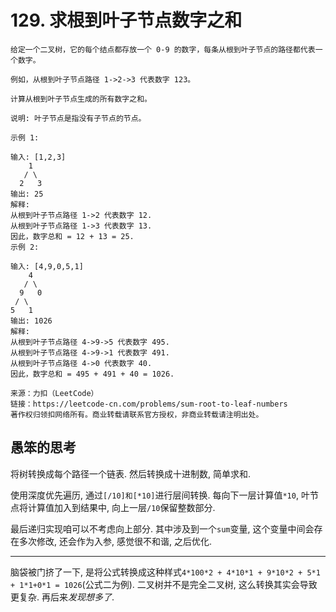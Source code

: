 # 129. 求根到叶子节点数字之和

```
给定一个二叉树，它的每个结点都存放一个 0-9 的数字，每条从根到叶子节点的路径都代表一个数字。

例如，从根到叶子节点路径 1->2->3 代表数字 123。

计算从根到叶子节点生成的所有数字之和。

说明: 叶子节点是指没有子节点的节点。

示例 1:

输入: [1,2,3]
    1
   / \
  2   3
输出: 25
解释:
从根到叶子节点路径 1->2 代表数字 12.
从根到叶子节点路径 1->3 代表数字 13.
因此，数字总和 = 12 + 13 = 25.
示例 2:

输入: [4,9,0,5,1]
    4
   / \
  9   0
 / \
5   1
输出: 1026
解释:
从根到叶子节点路径 4->9->5 代表数字 495.
从根到叶子节点路径 4->9->1 代表数字 491.
从根到叶子节点路径 4->0 代表数字 40.
因此，数字总和 = 495 + 491 + 40 = 1026.

来源：力扣（LeetCode）
链接：https://leetcode-cn.com/problems/sum-root-to-leaf-numbers
著作权归领扣网络所有。商业转载请联系官方授权，非商业转载请注明出处。
```

## 愚笨的思考

将树转换成每个路径一个链表. 然后转换成十进制数, 简单求和.

使用深度优先遍历, 通过`[/10]和[*10]`进行层间转换. 每向下一层计算值`*10`, 叶节点将计算值加入到结果中, 向上一层`/10`保留整数部分. 

最后递归实现咱可以不考虑向上部分. 其中涉及到一个`sum`变量, 这个变量中间会存在多次修改, 还会作为入参, 感觉很不和谐, 之后优化.

---

脑袋被门挤了一下, 是将公式转换成这种样式`4*100*2 + 4*10*1 + 9*10*2 + 5*1 + 1*1+0*1 = 1026`\(公式二为例\). 二叉树并不是完全二叉树, 这么转换其实会导致更复杂. 再后来*发现想多了*.























